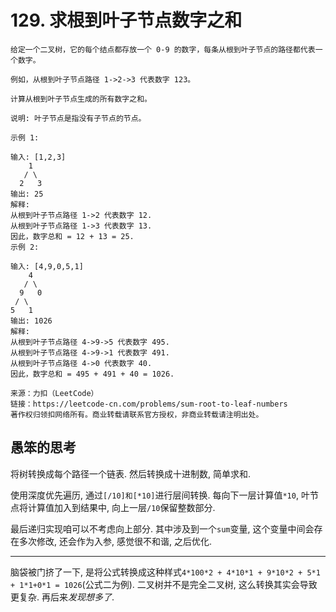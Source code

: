 # 129. 求根到叶子节点数字之和

```
给定一个二叉树，它的每个结点都存放一个 0-9 的数字，每条从根到叶子节点的路径都代表一个数字。

例如，从根到叶子节点路径 1->2->3 代表数字 123。

计算从根到叶子节点生成的所有数字之和。

说明: 叶子节点是指没有子节点的节点。

示例 1:

输入: [1,2,3]
    1
   / \
  2   3
输出: 25
解释:
从根到叶子节点路径 1->2 代表数字 12.
从根到叶子节点路径 1->3 代表数字 13.
因此，数字总和 = 12 + 13 = 25.
示例 2:

输入: [4,9,0,5,1]
    4
   / \
  9   0
 / \
5   1
输出: 1026
解释:
从根到叶子节点路径 4->9->5 代表数字 495.
从根到叶子节点路径 4->9->1 代表数字 491.
从根到叶子节点路径 4->0 代表数字 40.
因此，数字总和 = 495 + 491 + 40 = 1026.

来源：力扣（LeetCode）
链接：https://leetcode-cn.com/problems/sum-root-to-leaf-numbers
著作权归领扣网络所有。商业转载请联系官方授权，非商业转载请注明出处。
```

## 愚笨的思考

将树转换成每个路径一个链表. 然后转换成十进制数, 简单求和.

使用深度优先遍历, 通过`[/10]和[*10]`进行层间转换. 每向下一层计算值`*10`, 叶节点将计算值加入到结果中, 向上一层`/10`保留整数部分. 

最后递归实现咱可以不考虑向上部分. 其中涉及到一个`sum`变量, 这个变量中间会存在多次修改, 还会作为入参, 感觉很不和谐, 之后优化.

---

脑袋被门挤了一下, 是将公式转换成这种样式`4*100*2 + 4*10*1 + 9*10*2 + 5*1 + 1*1+0*1 = 1026`\(公式二为例\). 二叉树并不是完全二叉树, 这么转换其实会导致更复杂. 再后来*发现想多了*.























